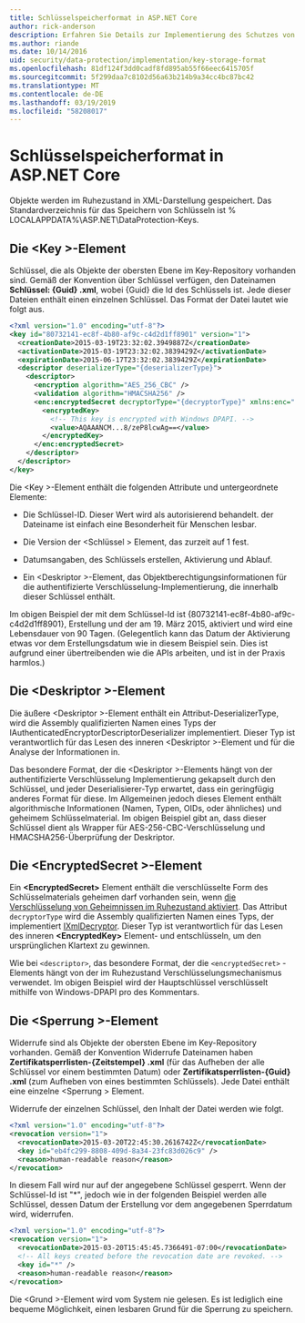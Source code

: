 ```yaml
---
title: Schlüsselspeicherformat in ASP.NET Core
author: rick-anderson
description: Erfahren Sie Details zur Implementierung des Schutzes von Daten ASP.NET Core Schlüsselspeicher Formats aus.
ms.author: riande
ms.date: 10/14/2016
uid: security/data-protection/implementation/key-storage-format
ms.openlocfilehash: 81df124f3dd0cadf8fd895ab55f66eec6415705f
ms.sourcegitcommit: 5f299daa7c8102d56a63b214b9a34cc4bc87bc42
ms.translationtype: MT
ms.contentlocale: de-DE
ms.lasthandoff: 03/19/2019
ms.locfileid: "58208017"
---
```

# <a name="key-storage-format-in-aspnet-core"></a>Schlüsselspeicherformat in ASP.NET Core

<a name="data-protection-implementation-key-storage-format"></a>

Objekte werden im Ruhezustand in XML-Darstellung gespeichert. Das Standardverzeichnis für das Speichern von Schlüsseln ist % LOCALAPPDATA%\ASP.NET\DataProtection-Keys\.

## <a name="the-key-element"></a>Die \<Key >-Element

Schlüssel, die als Objekte der obersten Ebene im Key-Repository vorhanden sind. Gemäß der Konvention über Schlüssel verfügen, den Dateinamen **Schlüssel: {Guid} .xml**, wobei {Guid} die Id des Schlüssels ist. Jede dieser Dateien enthält einen einzelnen Schlüssel. Das Format der Datei lautet wie folgt aus.

```xml
<?xml version="1.0" encoding="utf-8"?>
<key id="80732141-ec8f-4b80-af9c-c4d2d1ff8901" version="1">
  <creationDate>2015-03-19T23:32:02.3949887Z</creationDate>
  <activationDate>2015-03-19T23:32:02.3839429Z</activationDate>
  <expirationDate>2015-06-17T23:32:02.3839429Z</expirationDate>
  <descriptor deserializerType="{deserializerType}">
    <descriptor>
      <encryption algorithm="AES_256_CBC" />
      <validation algorithm="HMACSHA256" />
      <enc:encryptedSecret decryptorType="{decryptorType}" xmlns:enc="...">
        <encryptedKey>
          <!-- This key is encrypted with Windows DPAPI. -->
          <value>AQAAANCM...8/zeP8lcwAg==</value>
        </encryptedKey>
      </enc:encryptedSecret>
    </descriptor>
  </descriptor>
</key>
```

Die \<Key >-Element enthält die folgenden Attribute und untergeordnete Elemente:

* Die Schlüssel-ID. Dieser Wert wird als autorisierend behandelt. der Dateiname ist einfach eine Besonderheit für Menschen lesbar.

* Die Version der \<Schlüssel > Element, das zurzeit auf 1 fest.

* Datumsangaben, des Schlüssels erstellen, Aktivierung und Ablauf.

* Ein \<Deskriptor >-Element, das Objektberechtigungsinformationen für die authentifizierte Verschlüsselung-Implementierung, die innerhalb dieser Schlüssel enthält.

Im obigen Beispiel der mit dem Schlüssel-Id ist {80732141-ec8f-4b80-af9c-c4d2d1ff8901}, Erstellung und der am 19. März 2015, aktiviert und wird eine Lebensdauer von 90 Tagen. (Gelegentlich kann das Datum der Aktivierung etwas vor dem Erstellungsdatum wie in diesem Beispiel sein. Dies ist aufgrund einer übertreibenden wie die APIs arbeiten, und ist in der Praxis harmlos.)

## <a name="the-descriptor-element"></a>Die \<Deskriptor >-Element

Die äußere \<Deskriptor >-Element enthält ein Attribut-DeserializerType, wird die Assembly qualifizierten Namen eines Typs der IAuthenticatedEncryptorDescriptorDeserializer implementiert. Dieser Typ ist verantwortlich für das Lesen des inneren \<Deskriptor >-Element und für die Analyse der Informationen in.

Das besondere Format, der die \<Deskriptor >-Elements hängt von der authentifizierte Verschlüsselung Implementierung gekapselt durch den Schlüssel, und jeder Deserialisierer-Typ erwartet, dass ein geringfügig anderes Format für diese. Im Allgemeinen jedoch dieses Element enthält algorithmische Informationen (Namen, Typen, OIDs, oder ähnliches) und geheimem Schlüsselmaterial. Im obigen Beispiel gibt an, dass dieser Schlüssel dient als Wrapper für AES-256-CBC-Verschlüsselung und HMACSHA256-Überprüfung der Deskriptor.

## <a name="the-encryptedsecret-element"></a>Die \<EncryptedSecret >-Element

Ein **&lt;EncryptedSecret&gt;** Element enthält die verschlüsselte Form des Schlüsselmaterials geheimen darf vorhanden sein, wenn [die Verschlüsselung von Geheimnissen im Ruhezustand aktiviert](xref:security/data-protection/implementation/key-encryption-at-rest). Das Attribut `decryptorType` wird die Assembly qualifizierten Namen eines Typs, der implementiert [IXmlDecryptor](/dotnet/api/microsoft.aspnetcore.dataprotection.xmlencryption.ixmldecryptor). Dieser Typ ist verantwortlich für das Lesen des inneren **&lt;EncryptedKey&gt;** Element- und entschlüsseln, um den ursprünglichen Klartext zu gewinnen.

Wie bei `<descriptor>`, das besondere Format, der die `<encryptedSecret>` -Elements hängt von der im Ruhezustand Verschlüsselungsmechanismus verwendet. Im obigen Beispiel wird der Hauptschlüssel verschlüsselt mithilfe von Windows-DPAPI pro des Kommentars.

## <a name="the-revocation-element"></a>Die \<Sperrung >-Element

Widerrufe sind als Objekte der obersten Ebene im Key-Repository vorhanden. Gemäß der Konvention Widerrufe Dateinamen haben **Zertifikatsperrlisten-{Zeitstempel} .xml** (für das Aufheben der alle Schlüssel vor einem bestimmten Datum) oder **Zertifikatsperrlisten-{Guid} .xml** (zum Aufheben von eines bestimmten Schlüssels). Jede Datei enthält eine einzelne \<Sperrung > Element.

Widerrufe der einzelnen Schlüssel, den Inhalt der Datei werden wie folgt.

```xml
<?xml version="1.0" encoding="utf-8"?>
<revocation version="1">
  <revocationDate>2015-03-20T22:45:30.2616742Z</revocationDate>
  <key id="eb4fc299-8808-409d-8a34-23fc83d026c9" />
  <reason>human-readable reason</reason>
</revocation>
```

In diesem Fall wird nur auf der angegebene Schlüssel gesperrt. Wenn der Schlüssel-Id ist "*", jedoch wie in der folgenden Beispiel werden alle Schlüssel, dessen Datum der Erstellung vor dem angegebenen Sperrdatum wird, widerrufen.

```xml
<?xml version="1.0" encoding="utf-8"?>
<revocation version="1">
  <revocationDate>2015-03-20T15:45:45.7366491-07:00</revocationDate>
  <!-- All keys created before the revocation date are revoked. -->
  <key id="*" />
  <reason>human-readable reason</reason>
</revocation>
```

Die \<Grund >-Element wird vom System nie gelesen. Es ist lediglich eine bequeme Möglichkeit, einen lesbaren Grund für die Sperrung zu speichern.
